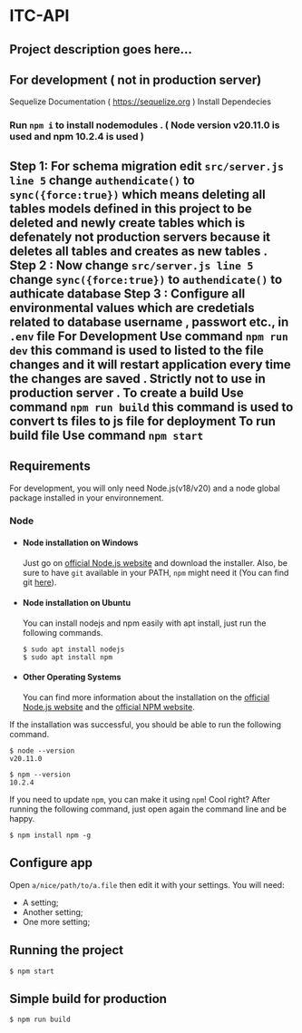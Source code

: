 # ITC-API

Project description goes here...
---------------------------------------------------------------------------------------------------------------------------
## For development ( not in production server) 
Sequelize Documentation ( https://sequelize.org )
  Install Dependecies
 ### Run `npm i` to install nodemodules . ( Node version v20.11.0 is used and npm 10.2.4 is used )
 Step 1: For schema migration edit `src/server.js line 5` change ` authendicate() ` to `sync({force:true})` which means deleting all tables models defined in this project to be deleted and newly create tables which is defenately not production servers because it deletes all tables and creates as new tables .
 Step 2 : Now change  `src/server.js line 5 `change `sync({force:true})` to `authendicate()` to authicate database
 Step 3 : Configure all environmental values which are credetials related to database username , passwort etc., in `.env` file
 For Development Use command ` npm run dev ` this command is used to listed to the file changes and it will restart application every time the changes are saved . Strictly not to use in production server . 
 To create a build Use command ` npm run build ` this command is used to convert ts files to js file for deployment
 To run build file Use command ` npm start `
---------------------------------------------------------------------------------------------------------------------------
## Requirements

For development, you will only need Node.js(v18/v20) and a node global package installed in your environnement.

### Node
- #### Node installation on Windows

  Just go on [official Node.js website](https://nodejs.org/) and download the installer.
Also, be sure to have `git` available in your PATH, `npm` might need it (You can find git [here](https://git-scm.com/)).

- #### Node installation on Ubuntu

  You can install nodejs and npm easily with apt install, just run the following commands.

      $ sudo apt install nodejs
      $ sudo apt install npm

- #### Other Operating Systems
  You can find more information about the installation on the [official Node.js website](https://nodejs.org/) and the [official NPM website](https://npmjs.org/).

If the installation was successful, you should be able to run the following command.

    $ node --version
    v20.11.0

    $ npm --version
    10.2.4

If you need to update `npm`, you can make it using `npm`! Cool right? After running the following command, just open again the command line and be happy.

    $ npm install npm -g

## Configure app

Open `a/nice/path/to/a.file` then edit it with your settings. You will need:

- A setting;
- Another setting;
- One more setting;

## Running the project

    $ npm start

## Simple build for production

    $ npm run build